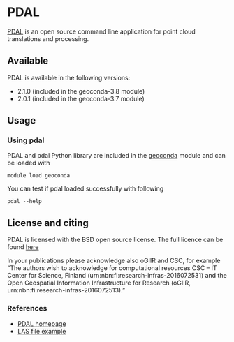 # PDAL

[PDAL](https://www.pdal.io/) is an open source command line application for point cloud translations and processing.

## Available

PDAL is available in the following versions:

* 2.1.0 (included in the geoconda-3.8 module)
* 2.0.1 (included in the geoconda-3.7 module)

## Usage

### Using pdal

PDAL and pdal Python library are included in the [geoconda](../apps/geoconda.md) module and can be loaded with

`module load geoconda`

You can test if pdal loaded successfully with following

`pdal --help`

## License and citing

PDAL is licensed with the BSD open source license. The full licence can be found [here](https://pdal.io/copyright.html)

In your publications please acknowledge also oGIIR and CSC, for example “The authors wish to acknowledge for computational resources CSC – IT Center for Science, Finland (urn:nbn:fi:research-infras-2016072531) and the Open Geospatial Information Infrastructure for Research (oGIIR, urn:nbn:fi:research-infras-2016072513).”

### References

* [PDAL homepage](https://pdal.io/)
* [LAS file example](https://pdal.io/tutorial/las.html)

